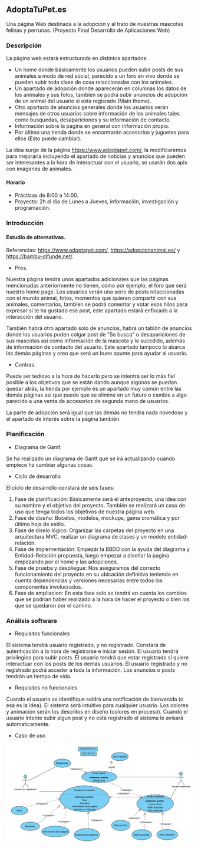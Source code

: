 ## AdoptaTuPet.es
Una página Web destinada a la adopción y al trato de nuestras mascotas felinas y perrunas. (Proyecto Final Desarrollo de Aplicaciones Web)

### Descripción

La página web estará estructurada en distintos apartados:

  - Un home donde básicamente los usuarios pueden subir posts de sus animales a modo de red social, parecido a un foro en vivo donde se pueden subir toda clase de cosa relaccionadas con los animales.
  - Un apartado de adopción donde aparecerán en columnas los datos de los animales y sus fotos, tambíen se podrá subir anuncios de adopción de un animal del usuario si esta regisrado (Main theme).
  - Otro apartado de anuncios generales donde los usuarios verán mensajes de otros usuarios sobre información de los animales tales como busquedas, desapariciones y su información de contacto.
  - Información sobre la pagína en general con información propia.
  - Por último una tienda donde se encontrarán accesorios y juguetes para ellos (Esto puede cambiar).

La idea surge de la página https://www.adoptapet.com/, la modificaremos para mejorarla incluyendo el apartado de noticias y anuncios que pueden ser interesantes a la hora de interactuar con el usuario, se usarán dos apis con imágenes de animales.

#### Horario

- Prácticas de 8:00 a 14:00.
- Proyecto: 2h al día de Lunes a Jueves, información, investigación y programación.

### Introducción

#### Estudio de alternativas.

Referencias: https://www.adoptapet.com/, https://adopcionanimal.es/ y https://bambu-difunde.net/.

- Pros.

Nuestra página tendra unos apartados adicionales que las páginas mencionadas anteriormente no tienen, como por ejemplo, el foro que será nuestro home page. Los usuarios verán una serie de posts relaccionadas con el mundo animal, fotos, momentos que quieran compartir con sus animales, comentarios, tambíen se podrá comentar y votar esos hilos para expresar si te ha gustado ese post, este apartado estará enfocado a la interacción del usuario.

También habrá otro apartado solo de anuncios, habrá un tablón de anuncios donde los usuarios puden colgar post de "Se busca" o desapariciones de sus mascotas así como información de la mascota y lo sucedido, además de información de contacto del usuario. Este apartado tampoco lo abarca las demás páginas y creo que será un buen apunte para ayudar al usuario.

- Contras.

Puede ser tedioso a la hora de hacerlo pero se intentrá ser lo más fiel posible a los objetivos que se están dando aunque algúnos se puedan quedar atrás, la tienda por ejemplo es un apartado muy común entre las demás páginas así que puede que se elimine en un futuro o cambie a algo parecido a una venta de accesorios de segunda mano de usuarios.

La parte de adopción será igual que las demás no tendra nada novedoso y el apartado de interés sobre la página también.


### Planificación

- Diagrama de Gantt

Se ha realizado un diagrama de Gantt que se irá actualizando cuando empiece ha cambiar algunas cosas.

- Ciclo de desarrollo

El ciclo de desarrollo constará de seis fases:

  1. Fase de planificación: Básicamente será el anteproyecto, una idea con su nombre y el objetivo del proyecto. También se realizará un caso de uso que tenga todos los objetivos de nuestra página web.
  2. Fase de diseño: Bocetos, modelos, mockups, gama cromática y por último hoja de estilo.
  3. Fase de diselo lógico: Organizar las carpetas del proyecto en una arquitectura MVC, realizar un diagrama de clases y un modelo entidad-relación.
  4. Fase de implementación: Empezár la BBDD con la ayuda del diagrama y Entidad-Relación propuesta, luego empezar a diseñar la pagina empezando por el home y las adopciones.
  5. Fase de prueba y despliegue: Nos aseguramos del correcto funcionamiento del proyecto en su ubicación definitiva teniendo en cuenta dependencias y versiones necesarias entre todos los componentes involucrados.
  6. Fase de ampliacion: En esta fase solo se tendrá en cuenta los cambios que se podrían haber realizado a la hora de hacer el proyecto o bíen los que se quedaron por el camino.

### Análisis software

- Requisitos funcionales

El sistema tendrá usuario registrado, y no registrado.
Constará de autenticación a la hora de registrarse e iniciar sesión.
El usuario tendrá privilegios para subir posts.
El usuario tendrá que estar registrado si quiere interactuar con los posts de los demás usuarios.
El usuario registrado y no registrado podrá acceder a toda la información.
Los anuncios o posts tendrán un tiempo de vida.

- Requisitos no funcionales

Cuando el usuario se identifique saldrá una notificación de bienvenida (o esa es la idea).
El sistema será intuitivo para cualquier usuario.
Los colores y animación serán los descritos en diseño (colores en proceso).
Cuando el usuario intente subir algun post y no está registrado el sistema le avisará automaticamente.

- Caso de uso

![Caso de Uso](https://github.com/JesusRO0/AdoptaTuPet.es/blob/main/Casodeuso.png)
